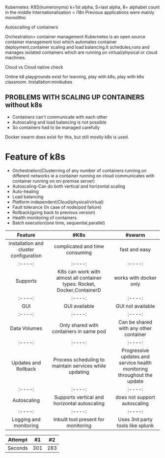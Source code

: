 Kubernetes: K8S(numeronyms) k=1st alpha, S=last alpha, 8= alphabet count in the middle
Internationalisation = i18n
Previous applications were mainly monolithic

Autoscalling of containers

Orchestration= container management
Kubernetes is an open source container management tool which automates container deployment,container scaling and load balancing.It schedules,runs and manages isolated containers which are running on virtual/physical or cloud machines.

Cloud vs Cloud native check

Online k8 playgrounds exist for learning, play with k8s, play with k8s classroom.
Installation:minikubes

## PROBLEMS WITH SCALING UP CONTAINERS without k8s
  * Containers can't communicate with each other
  * Autoscaling and load balancing is not possible
  * So containers had to be managed carefully

Docker swarm does exist for this, but still mostly k8s is used.

# Feature of k8s
* Orchestration(Clusterning of any number of containers running on different networks ie a container running on cloud communicates with container running on on-premise server)
* Autoscaling-Can do both vertical and horizontal scaling
* Auto-healing
* Load balancing
* Platform independent(Cloud/physical/virtual)
* Fault tolerance (In case of node/pod failure)
* Rollback(going back to previous version)
* Health monitoring of containers
* Batch execution(one time, sequential,parallel)

| Feature | #K8s | #swarm | 
| :----: | :----: | :----: | 
| installation and cluster configuration | complicated and time consuming | fast and easy | 
| :----: | :----: | :----: | 
| Supports | K8s can work with almost all container types: Rocket, Docker,ContainerD  | works with docker only | 
| :----: | :----: | :----: | 
| GUI | GUI available  | GUI not available | 
| :----: | :----: | :----: | 
| Data Volumes | Only shared with containers in same pod | Can be shared with any other container | 
| :----: | :----: | :----: | 
| Updates and Rollback | Process scheduling to maintain services while updating | Progressive updates and service health monitoring throughout the update | 
| :----: | :----: | :----: | 
| Autoscaling | Supports vertical and horizontal autoscaling  | does not support autoscaling |
| :----: | :----: | :----: | 
| Logging and monitoring | Inbuilt tool present for monitoring  | Uses 3rd party tools like splunk | 



| Attempt | #1  | #2  |
| ------- | --- | --- |
| Seconds | 301 | 283 |

